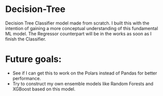 # Decision-Tree
Decision Tree Classifier model made from scratch. I built this with the intention of gaining a more conceptual understanding of this fundamental ML model. 
The Regressor counterpart will be in the works as soon as I finish the Classifier.

# Future goals:
- See if I can get this to work on the Polars instead of Pandas for better performance.
- Try to construct my own ensemble models like Random Forests and XGBoost based on this model.
